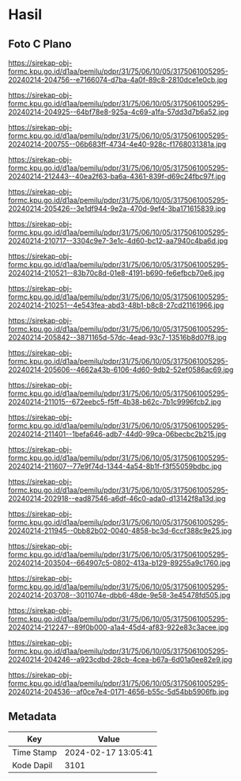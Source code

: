 # Hasil

## Foto C Plano

https://sirekap-obj-formc.kpu.go.id/d1aa/pemilu/pdpr/31/75/06/10/05/3175061005295-20240214-204756--e7166074-d7ba-4a0f-89c8-2810dce1e0cb.jpg

https://sirekap-obj-formc.kpu.go.id/d1aa/pemilu/pdpr/31/75/06/10/05/3175061005295-20240214-204925--64bf78e8-925a-4c69-a1fa-57dd3d7b6a52.jpg

https://sirekap-obj-formc.kpu.go.id/d1aa/pemilu/pdpr/31/75/06/10/05/3175061005295-20240214-200755--06b683ff-4734-4e40-928c-f1768031381a.jpg

https://sirekap-obj-formc.kpu.go.id/d1aa/pemilu/pdpr/31/75/06/10/05/3175061005295-20240214-212443--40ea2f63-ba6a-4361-839f-d69c24fbc97f.jpg

https://sirekap-obj-formc.kpu.go.id/d1aa/pemilu/pdpr/31/75/06/10/05/3175061005295-20240214-205426--3e1df944-9e2a-470d-9ef4-3ba171615839.jpg

https://sirekap-obj-formc.kpu.go.id/d1aa/pemilu/pdpr/31/75/06/10/05/3175061005295-20240214-210717--3304c9e7-3e1c-4d60-bc12-aa7940c4ba6d.jpg

https://sirekap-obj-formc.kpu.go.id/d1aa/pemilu/pdpr/31/75/06/10/05/3175061005295-20240214-210521--83b70c8d-01e8-4191-b690-fe6efbcb70e6.jpg

https://sirekap-obj-formc.kpu.go.id/d1aa/pemilu/pdpr/31/75/06/10/05/3175061005295-20240214-210251--4e543fea-abd3-48b1-b8c8-27cd21161966.jpg

https://sirekap-obj-formc.kpu.go.id/d1aa/pemilu/pdpr/31/75/06/10/05/3175061005295-20240214-205842--3871165d-57dc-4ead-93c7-13516b8d07f8.jpg

https://sirekap-obj-formc.kpu.go.id/d1aa/pemilu/pdpr/31/75/06/10/05/3175061005295-20240214-205606--4662a43b-6106-4d60-9db2-52ef0586ac69.jpg

https://sirekap-obj-formc.kpu.go.id/d1aa/pemilu/pdpr/31/75/06/10/05/3175061005295-20240214-211015--672eebc5-f5ff-4b38-b62c-7b1c9996fcb2.jpg

https://sirekap-obj-formc.kpu.go.id/d1aa/pemilu/pdpr/31/75/06/10/05/3175061005295-20240214-211401--1befa646-adb7-44d0-99ca-06becbc2b215.jpg

https://sirekap-obj-formc.kpu.go.id/d1aa/pemilu/pdpr/31/75/06/10/05/3175061005295-20240214-211607--77e9f74d-1344-4a54-8b1f-f3f55059bdbc.jpg

https://sirekap-obj-formc.kpu.go.id/d1aa/pemilu/pdpr/31/75/06/10/05/3175061005295-20240214-202918--ead87546-a6df-46c0-ada0-d13142f8a13d.jpg

https://sirekap-obj-formc.kpu.go.id/d1aa/pemilu/pdpr/31/75/06/10/05/3175061005295-20240214-211945--0bb82b02-0040-4858-bc3d-6ccf388c9e25.jpg

https://sirekap-obj-formc.kpu.go.id/d1aa/pemilu/pdpr/31/75/06/10/05/3175061005295-20240214-203504--664907c5-0802-413a-b129-89255a9c1760.jpg

https://sirekap-obj-formc.kpu.go.id/d1aa/pemilu/pdpr/31/75/06/10/05/3175061005295-20240214-203708--3011074e-dbb6-48de-9e58-3e45478fd505.jpg

https://sirekap-obj-formc.kpu.go.id/d1aa/pemilu/pdpr/31/75/06/10/05/3175061005295-20240214-212247--89f0b000-a1a4-45d4-af83-922e83c3acee.jpg

https://sirekap-obj-formc.kpu.go.id/d1aa/pemilu/pdpr/31/75/06/10/05/3175061005295-20240214-204246--a923cdbd-28cb-4cea-b67a-6d01a0ee82e9.jpg

https://sirekap-obj-formc.kpu.go.id/d1aa/pemilu/pdpr/31/75/06/10/05/3175061005295-20240214-204536--af0ce7e4-0171-4656-b55c-5d54bb5906fb.jpg


## Metadata

| Key        | Value               |
| ---------- | ------------------- |
| Time Stamp | 2024-02-17 13:05:41 |
| Kode Dapil | 3101                |



